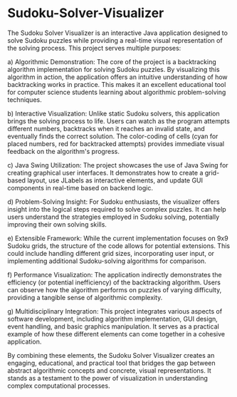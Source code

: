 # Sudoku-Solver-Visualizer

The Sudoku Solver Visualizer is an interactive Java application designed to solve Sudoku puzzles while providing a real-time visual representation of the solving process. This project serves multiple purposes:

a) Algorithmic Demonstration:
   The core of the project is a backtracking algorithm implementation for solving Sudoku puzzles. By visualizing this algorithm in action, the application offers an intuitive understanding of how backtracking works in practice. This makes it an excellent educational tool for computer science students learning about algorithmic problem-solving techniques.

b) Interactive Visualization:
   Unlike static Sudoku solvers, this application brings the solving process to life. Users can watch as the program attempts different numbers, backtracks when it reaches an invalid state, and eventually finds the correct solution. The color-coding of cells (cyan for placed numbers, red for backtracked attempts) provides immediate visual feedback on the algorithm's progress.

c) Java Swing Utilization:
   The project showcases the use of Java Swing for creating graphical user interfaces. It demonstrates how to create a grid-based layout, use JLabels as interactive elements, and update GUI components in real-time based on backend logic.

d) Problem-Solving Insight:
   For Sudoku enthusiasts, the visualizer offers insight into the logical steps required to solve complex puzzles. It can help users understand the strategies employed in Sudoku solving, potentially improving their own solving skills.

e) Extensible Framework:
   While the current implementation focuses on 9x9 Sudoku grids, the structure of the code allows for potential extensions. This could include handling different grid sizes, incorporating user input, or implementing additional Sudoku-solving algorithms for comparison.

f) Performance Visualization:
   The application indirectly demonstrates the efficiency (or potential inefficiency) of the backtracking algorithm. Users can observe how the algorithm performs on puzzles of varying difficulty, providing a tangible sense of algorithmic complexity.

g) Multidisciplinary Integration:
   This project integrates various aspects of software development, including algorithm implementation, GUI design, event handling, and basic graphics manipulation. It serves as a practical example of how these different elements can come together in a cohesive application.

By combining these elements, the Sudoku Solver Visualizer creates an engaging, educational, and practical tool that bridges the gap between abstract algorithmic concepts and concrete, visual representations. It stands as a testament to the power of visualization in understanding complex computational processes.
